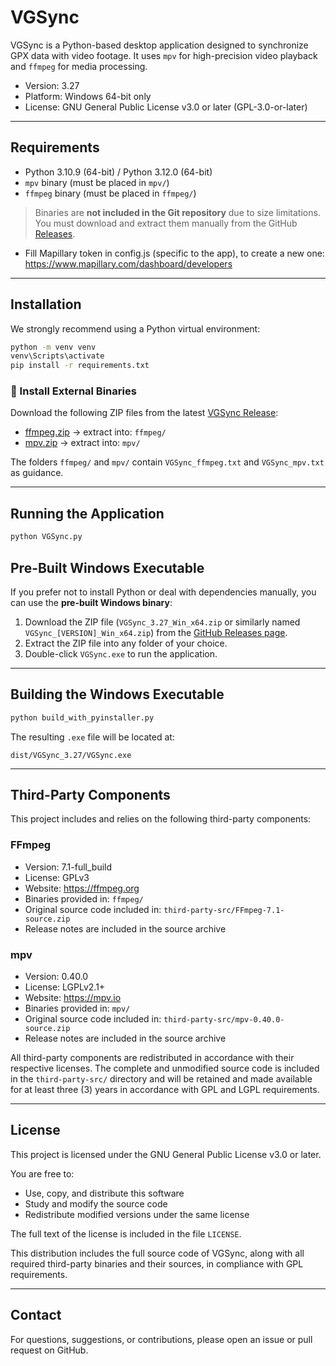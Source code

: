 # VGSync

VGSync is a Python-based desktop application designed to synchronize GPX data with video footage. It uses `mpv` for high-precision video playback and `ffmpeg` for media processing.

- Version: 3.27
- Platform: Windows 64-bit only
- License: GNU General Public License v3.0 or later (GPL-3.0-or-later)

---

## Requirements

- Python 3.10.9 (64-bit) / Python 3.12.0 (64-bit)
- `mpv` binary (must be placed in `mpv/`)
- `ffmpeg` binary (must be placed in `ffmpeg/`)

> Binaries are **not included in the Git repository** due to size limitations.  
> You must download and extract them manually from the GitHub [Releases](https://github.com/ridewithoutstomach/VGSync/releases).

- Fill Mapillary token in config.js (specific to the app), to create a new one: https://www.mapillary.com/dashboard/developers

---

## Installation

We strongly recommend using a Python virtual environment:

```bash
python -m venv venv
venv\Scripts\activate
pip install -r requirements.txt
```

### 🔧 Install External Binaries

Download the following ZIP files from the latest [VGSync Release](https://github.com/ridewithoutstomach/VGSync/releases/tag/v3.27):

- [ffmpeg.zip](https://github.com/ridewithoutstomach/VGSync/releases/download/binaries-ffmpeg-mpv-v1/ffmpeg.zip) → extract into: `ffmpeg/`
- [mpv.zip](https://github.com/ridewithoutstomach/VGSync/releases/download/binaries-ffmpeg-mpv-v1/mpv.zip) → extract into: `mpv/`


The folders `ffmpeg/` and `mpv/` contain `VGSync_ffmpeg.txt` and `VGSync_mpv.txt` as guidance.

---

## Running the Application

```bash
python VGSync.py
```

## Pre-Built Windows Executable

If you prefer not to install Python or deal with dependencies manually, you can use the **pre-built Windows binary**:

1. Download the ZIP file (`VGSync_3.27_Win_x64.zip` or similarly named `VGSync_[VERSION]_Win_x64.zip`) from the [GitHub Releases page](https://github.com/ridewithoutstomach/VGSync/releases).
2. Extract the ZIP file into any folder of your choice.
3. Double-click `VGSync.exe` to run the application.
---

## Building the Windows Executable

```bash
python build_with_pyinstaller.py
```

The resulting `.exe` file will be located at:

```
dist/VGSync_3.27/VGSync.exe
```

---

## Third-Party Components

This project includes and relies on the following third-party components:

### FFmpeg

- Version: 7.1-full_build
- License: GPLv3
- Website: https://ffmpeg.org
- Binaries provided in: `ffmpeg/`
- Original source code included in: `third-party-src/FFmpeg-7.1-source.zip`
- Release notes are included in the source archive

### mpv

- Version: 0.40.0
- License: LGPLv2.1+
- Website: https://mpv.io
- Binaries provided in: `mpv/`
- Original source code included in: `third-party-src/mpv-0.40.0-source.zip`
- Release notes are included in the source archive

All third-party components are redistributed in accordance with their respective licenses. The complete and unmodified source code is included in the `third-party-src/` directory and will be retained and made available for at least three (3) years in accordance with GPL and LGPL requirements.

---

## License

This project is licensed under the GNU General Public License v3.0 or later.

You are free to:

- Use, copy, and distribute this software
- Study and modify the source code
- Redistribute modified versions under the same license

The full text of the license is included in the file `LICENSE`.

This distribution includes the full source code of VGSync, along with all required third-party binaries and their sources, in compliance with GPL requirements.

---

## Contact

For questions, suggestions, or contributions, please open an issue or pull request on GitHub.
